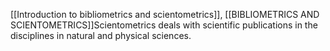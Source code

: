 [[Introduction to bibliometrics and scientometrics]], [[BIBLIOMETRICS AND SCIENTOMETRICS]]Scientometrics deals with scientific publications in the disciplines in natural and physical sciences.
